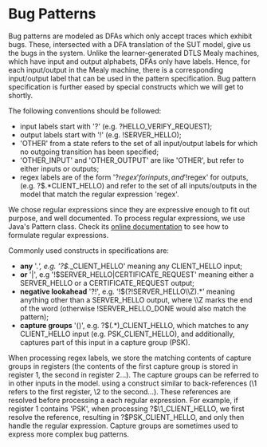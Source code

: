 # Bug Patterns
Bug patterns are modeled as DFAs which only accept traces which exhibit bugs.
These, intersected with a DFA translation of the SUT model, give us the bugs in the system.
Unlike the learner-generated DTLS Mealy machines, which have input and output alphabets, DFAs only have labels.
Hence, for each input/output in the Mealy machine, there is a corresponding input/output label that can be used in the pattern specification.
Bug pattern specification is further eased by special constructs which we will get to shortly.

The following conventions should be followed:

* input labels start with '?' (e.g. ?HELLO_VERIFY_REQUEST);
* output labels start with '!' (e.g. !SERVER_HELLO);
* 'OTHER' from a state refers to the set of all input/output labels for which no outgoing transition has been specified;
* 'OTHER_INPUT' and 'OTHER_OUTPUT' are like 'OTHER', but refer to either inputs or outputs;
* regex labels are of the form '?$regex' for inputs, and '!$regex' for outputs, (e.g. ?$.*CLIENT_HELLO) and refer to the set of all inputs/outputs in the model that match the regular expression 'regex'.

We chose regular expressions since they are expressive enough to fit out purpose, and well documented.
To process regular expressions, we use Java's Pattern class.
Check its [online documentation](https://docs.oracle.com/javase/7/docs/api/java/util/regex/Pattern.html) to see how to formulate regular expressions.

Commonly used constructs in specifications are:

- **any** '.*', e.g. '?$.*_CLIENT_HELLO' meaning any CLIENT_HELLO input;
- **or** '|', e.g '!$SERVER_HELLO|CERTIFICATE_REQUEST' meaning either a SERVER_HELLO or a CERTIFICATE_REQUEST output;
- **negative lookahead** '?!', e.g. '!$(?!SERVER_HELLO\\\\Z).*' meaning anything other than a SERVER_HELLO output, where \\\\Z marks the end of the word (otherwise !SERVER_HELLO_DONE would also match the pattern);
- **capture groups** '()', e.g. ?$(.*)_CLIENT_HELLO, which matches to any CLIENT_HELLO input (e.g. PSK_CLIENT_HELLO), and additionally, captures part of this input in a capture group (PSK).

When processing regex labels, we store the matching contents of capture groups in registers (the contents of the first capture group is stored in register 1, the second in register 2...).
The capture groups can be referred to in other inputs in the model. using a construct similar to back-references (\1 refers to the first register, \2 to the second...).
These references are resolved before processing a each regular expression.
For example, if register 1 contains 'PSK', when processing ?$\1_CLIENT_HELLO, we first resolve the reference, resulting in ?$PSK_CLIENT_HELLO, and only then handle the regular expression.
Capture groups are sometimes used to express more complex bug patterns.
